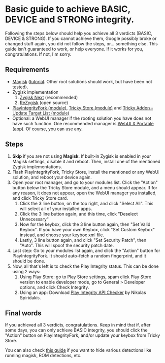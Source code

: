 # Basic guide to achieve BASIC, DEVICE and STRONG integrity.
Following the steps below should help you achieve all 3 verdicts (BASIC, DEVICE & STRONG). If you cannot achieve them, Google possibly broke or changed stuff again, you did not follow the steps, or... something else. This guide isn't guaranteed to work, or help everyone. If it works for you, congratulations. If not, I'm sorry.

## Requirements
- [Magisk](https://github.com/topjohnwu/Magisk/releases) ([tutorial](/blog/installing-magisk). Other root solutions should work, but have been not tested).
- Zygisk implementation
	1. [Zygisk Next](https://github.com/Dr-TSNG/ZygiskNext) (recommended)
	2. [ReZygisk](https://github.com/PerformanC/ReZygisk) (open source)
- [PlayIntegrityFork (module)](https://github.com/osm0sis/PlayIntegrityFork), [Tricky Store (module)](https://github.com/5ec1cff/TrickyStore) and [Tricky Addon - Update Target List (module)](https://github.com/KOWX712/Tricky-Addon-Update-Target-List/)
- Optional: a WebUI manager if the rooting solution you have does not have such function. One recommended manager is [WebUI X Portable (app)](https://github.com/MMRLApp/WebUI-X-Portable/releases). Of course, you can use any.

## Steps
1. **Skip** if you are not using **Magisk**. If built-in Zygisk is enabled in your Magisk settings, disable it and reboot. Then, install one of the mentioned Zygisk implementations.
2. Flash PlayIntegrityFork, Tricky Store, install the mentioned or any WebUI solution, and reboot your device again.
3. Open your root manager, and go to your modules list. Click the "Action" button below the Tricky Store module, and a menu should appear. If for any reason, it does not appear, open the WebUI manager you installed, and click Tricky Store card.
	1. Click the 3 line button, on the top right, and click "Select All". This will select all of your installed apps.
	2. Click the 3 line button again, and this time, click "Deselect Unnecessary"
	3. Now for the keybox, click the 3 line button again, then "Set Valid Keybox". If you have your own Keybox, click "Set Custom Keybox" instead, and choose your keybox xml file.
	4. Lastly, 3 line button again, and click "Set Security Patch", then "Auto". This will spoof the security patch date.
4. Last step: Go to your modules list again, and click the "Action" button for PlayIntegrityFork. It should auto-fetch a random fingerprint, and it should be done.
5. Now, all that's left is to check the Play Integrity status. This can be done using 2 ways:
	1. Using Play Store: go to Play Store settings, spam click Play Store version to enable developer mode, go to General > Developer options, and click Check Integrity.
	2. Using an app: Download [Play Integrity API Checker](https://play.google.com/store/apps/details?id=gr.nikolasspyr.integritycheck) by Nikolas Spiridakis.

## Final words
If you achieved all 3 verdicts, congratulations. Keep in mind that if, after some days, you can only achieve BASIC integrity, you should click the "Action" button on PlayIntegrityFork, and/or update your keybox from Tricky Store.

You can also check [this guide](/blog/hiding-detections) if you want to hide various detections like running magisk, ROM detections, etc.
